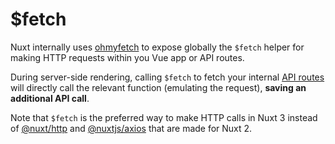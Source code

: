 # $fetch

Nuxt internally uses [ohmyfetch](https://github.com/unjs/ohmyfetch) to expose globally the `$fetch` helper for making HTTP requests within you Vue app or API routes.

During server-side rendering, calling `$fetch` to fetch your internal [API routes](/guide/features/api-routes) will directly call the relevant function (emulating the request), **saving an additional API call**.

Note that `$fetch` is the preferred way to make HTTP calls in Nuxt 3 instead of [@nuxt/http](https://github.com/nuxt/http) and [@nuxtjs/axios](https://github.com/nuxt-community/axios-module) that are made for Nuxt 2.

<!-- TODO: API reference and examples -->
